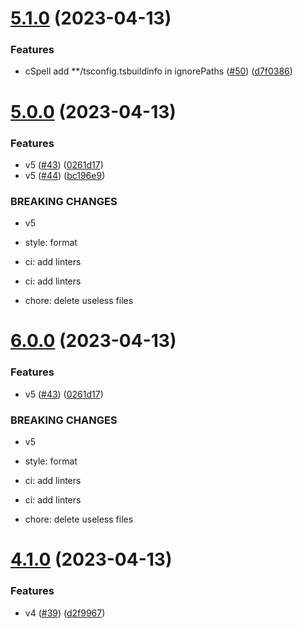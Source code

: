 # [5.1.0](https://github.com/donniean/configs/compare/v5.0.0...v5.1.0) (2023-04-13)

### Features

- cSpell add \*\*/tsconfig.tsbuildinfo in
  ignorePaths ([#50](https://github.com/donniean/configs/issues/50)) ([d7f0386](https://github.com/donniean/configs/commit/d7f038699ebddc4c52d2de546eda40b606ee777b))

# [5.0.0](https://github.com/donniean/configs/compare/v4.0.0...v5.0.0) (2023-04-13)

### Features

- v5 ([#43](https://github.com/donniean/configs/issues/43)) ([0261d17](https://github.com/donniean/configs/commit/0261d17a1b476c4ce02dfc3601f036d4eea3e603))
- v5 ([#44](https://github.com/donniean/configs/issues/44)) ([bc196e9](https://github.com/donniean/configs/commit/bc196e9295278c528c424c3841390dd983e184b0))

### BREAKING CHANGES

- v5

- style: format

- ci: add linters

- ci: add linters

- chore: delete useless files

# [6.0.0](https://github.com/donniean/configs/compare/v5.0.0...v6.0.0) (2023-04-13)

### Features

- v5 ([#43](https://github.com/donniean/configs/issues/43)) ([0261d17](https://github.com/donniean/configs/commit/0261d17a1b476c4ce02dfc3601f036d4eea3e603))

### BREAKING CHANGES

- v5

- style: format

- ci: add linters

- ci: add linters

- chore: delete useless files

# [4.1.0](https://github.com/donniean/configs/compare/v4.0.0...v4.1.0) (2023-04-13)

### Features

- v4 ([#39](https://github.com/donniean/configs/issues/39)) ([d2f9967](https://github.com/donniean/configs/commit/d2f9967e0a360a7f05e845dbc853ed390d1482a6))
